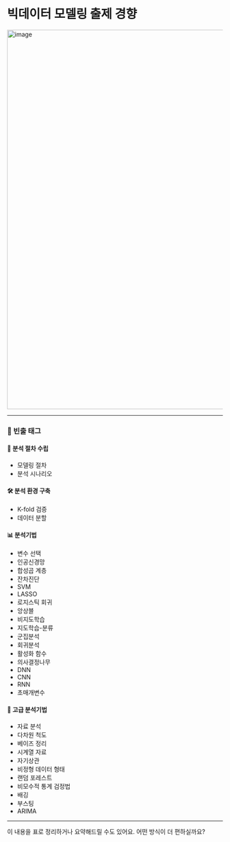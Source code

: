 # 빅데이터 모델링 출제 경향
<img width="771" height="886" alt="image" src="https://github.com/user-attachments/assets/68dffefb-8b8e-454a-9b93-a959b86936f3" />

---

### 📌 빈출 태그

#### 🧭 분석 절차 수립
- 모델링 절차  
- 분석 시나리오  

#### 🛠️ 분석 환경 구축
- K-fold 검증  
- 데이터 분할  

#### 📊 분석기법
- 변수 선택  
- 인공신경망  
- 합성곱 계층  
- 잔차진단  
- SVM  
- LASSO  
- 로지스틱 회귀  
- 앙상블  
- 비지도학습  
- 지도학습-분류  
- 군집분석  
- 회귀분석  
- 활성화 함수  
- 의사결정나무  
- DNN  
- CNN  
- RNN  
- 초매개변수  

#### 🧠 고급 분석기법
- 자료 분석  
- 다차원 척도  
- 베이즈 정리  
- 시계열 자료  
- 자기상관  
- 비정형 데이터 형태  
- 랜덤 포레스트  
- 비모수적 통계 검정법  
- 배깅  
- 부스팅  
- ARIMA  

---

이 내용을 표로 정리하거나 요약해드릴 수도 있어요. 어떤 방식이 더 편하실까요?
